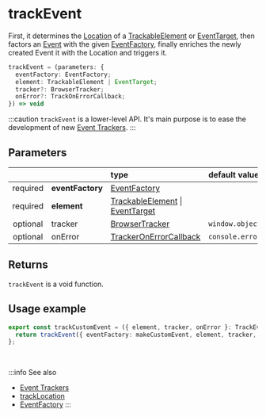 # trackEvent

First, it determines the [Location](/tracking/core-concepts/locations.md) of a [TrackableElement](/tracking/core-concepts/elements.md#trackable-elements) or [EventTarget](https://developer.mozilla.org/en-US/docs/Web/API/EventTarget), then factors an [Event](/taxonomy/events/AbstractEvent.md) with the given [EventFactory](/tracking/api-reference/low-level/core-factories.md#event-factory-list), finally enriches the newly created Event it with the Location and triggers it.

```typescript
trackEvent = (parameters: {
  eventFactory: EventFactory;
  element: TrackableElement | EventTarget;
  tracker?: BrowserTracker;
  onError?: TrackOnErrorCallback;
}) => void
```

:::caution
`trackEvent` is a lower-level API. It's main purpose is to ease the development of new [Event Trackers](/tracking/api-reference/event-trackers/overview.md).
:::

## Parameters
|          |                  | type                                                                                                                                                      | default value
| :-:      | :--              | :--                                                                                                                                                       | :--           
| required | **eventFactory** | [EventFactory](/tracking/api-reference/low-level/core-factories.md#event-factory-list)                                                                    |
| required | **element**      | [TrackableElement](/tracking/core-concepts/elements.md#trackable-elements) \| [EventTarget](https://developer.mozilla.org/en-US/docs/Web/API/EventTarget) |
| optional | tracker          | [BrowserTracker](/tracking/api-reference/interfaces/BrowserTracker.md)                                                                                    | `window.objectiv.tracker`
| optional | onError          | [TrackerOnErrorCallback](/tracking/api-reference/interfaces/TrackerOnErrorCallback.md)                                                                    | `console.error`

## Returns
`trackEvent` is a void function.

## Usage example

```typescript jsx
export const trackCustomEvent = ({ element, tracker, onError }: TrackEventHelperParameters) => {
  return trackEvent({ eventFactory: makeCustomEvent, element, tracker, onError });
};
```

<br />

:::info See also
- [Event Trackers](/tracking/api-reference/event-trackers/overview.md)
- [trackLocation](/tracking/api-reference/low-level/trackLocation.md)
- [EventFactory](/tracking/api-reference/low-level/core-factories.md#event-factory-list)
:::
